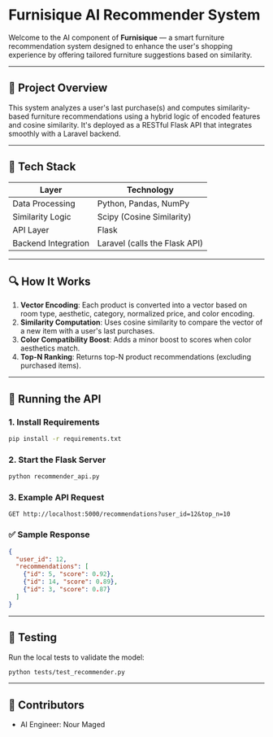 # Furnisique AI Recommender System

Welcome to the AI component of **Furnisique** — a smart furniture recommendation system designed to enhance the user's shopping experience by offering tailored furniture suggestions based on similarity.

---

## 🧠 Project Overview
This system analyzes a user's last purchase(s) and computes similarity-based furniture recommendations using a hybrid logic of encoded features and cosine similarity. It's deployed as a RESTful Flask API that integrates smoothly with a Laravel backend.

---

## 🔧 Tech Stack
| Layer            | Technology      |
|------------------|-----------------|
| Data Processing  | Python, Pandas, NumPy |
| Similarity Logic | Scipy (Cosine Similarity) |
| API Layer        | Flask           |
| Backend Integration | Laravel (calls the Flask API) |

---

## 🔍 How It Works
1. **Vector Encoding**: Each product is converted into a vector based on room type, aesthetic, category, normalized price, and color encoding.
2. **Similarity Computation**: Uses cosine similarity to compare the vector of a new item with a user's last purchases.
3. **Color Compatibility Boost**: Adds a minor boost to scores when color aesthetics match.
4. **Top-N Ranking**: Returns top-N product recommendations (excluding purchased items).

---

## 🚀 Running the API
### 1. Install Requirements
```bash
pip install -r requirements.txt
```

### 2. Start the Flask Server
```bash
python recommender_api.py
```

### 3. Example API Request
```
GET http://localhost:5000/recommendations?user_id=12&top_n=10
```

### ✅ Sample Response
```json
{
  "user_id": 12,
  "recommendations": [
    {"id": 5, "score": 0.92},
    {"id": 14, "score": 0.89},
    {"id": 3, "score": 0.87}
  ]
}
```

---

## 🧪 Testing
Run the local tests to validate the model:
```bash
python tests/test_recommender.py
```

---

## 👥 Contributors
- AI Engineer: Nour Maged
